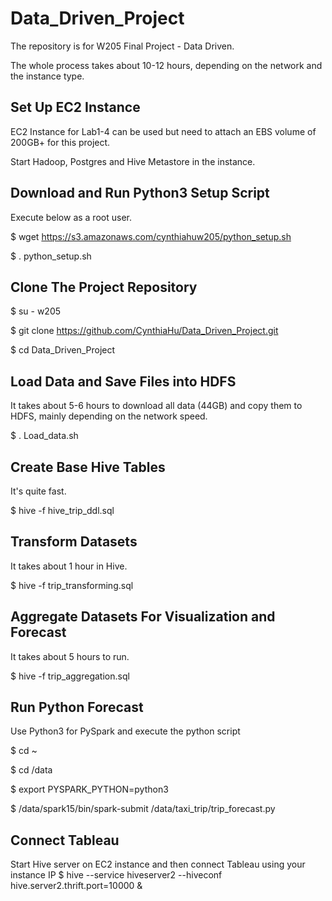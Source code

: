 # Data_Driven_Project
The repository is for W205 Final Project - Data Driven.

The whole process takes about 10-12 hours, depending on the network and the instance type.

## Set Up EC2 Instance
EC2 Instance for Lab1-4 can be used but need to attach an EBS volume of 200GB+ for this project.

Start Hadoop, Postgres and Hive Metastore in the instance.

## Download and Run Python3 Setup Script
Execute below as a root user.

$ wget  https://s3.amazonaws.com/cynthiahuw205/python_setup.sh

$ . python_setup.sh

##	Clone The Project Repository
$ su - w205

$ git clone https://github.com/CynthiaHu/Data_Driven_Project.git

$ cd Data_Driven_Project

##	Load Data and Save Files into HDFS
It takes about 5-6 hours to download all data (44GB) and copy them to HDFS, mainly depending on the network speed.

$ . Load_data.sh

##	Create Base Hive Tables
It's quite fast.

$ hive -f hive_trip_ddl.sql

##	Transform Datasets
It takes about 1 hour in Hive.

$ hive -f trip_transforming.sql

##	Aggregate Datasets For Visualization and Forecast
It takes about 5 hours to run.

$ hive -f trip_aggregation.sql

##	Run Python Forecast
Use Python3 for PySpark and execute the python script

$ cd ~

$ cd /data

$ export PYSPARK_PYTHON=python3

$ /data/spark15/bin/spark-submit /data/taxi_trip/trip_forecast.py

##	Connect Tableau
Start Hive server on EC2 instance and then connect Tableau using your instance IP
$ hive --service hiveserver2 --hiveconf hive.server2.thrift.port=10000 &
